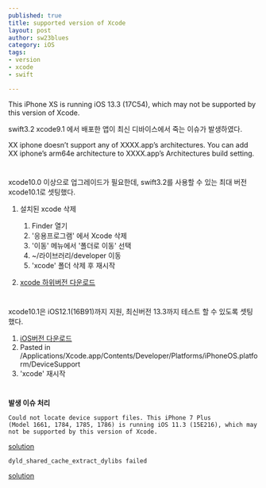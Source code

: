 ```yaml
--- 
published: true
title: supported version of Xcode
layout: post
author: sw23blues
category: iOS
tags: 
- version
- xcode
- swift

---
```



This iPhone XS is running iOS 13.3 (17C54), which may not be supported by this version of Xcode.

swift3.2 xcode9.1 에서 배포한 앱이 최신 디바이스에서 죽는 이슈가 발생하였다. 

XX iphone doesn’t support any of XXXX.app’s architectures. 
You can add XX iphone’s arm64e architecture to XXXX.app’s Architectures build setting.
#

xcode10.0 이상으로 업그레이드가 필요한데, swift3.2를 사용할 수 있는 최대 버전 xcode10.1로 셋팅했다.

1. 설치된 xcode 삭제
    1. Finder 열기
    2. '응용프로그램' 에서 Xcode 삭제
    3. '이동' 메뉴에서 '폴더로 이동' 선택 
    4. ~/라이브러리/developer 이동
    5. 'xcode' 폴더 삭제 후 재시작

2. [xcode 하위버전 다운로드](https://developer.apple.com/downloads)
#

xcode10.1은 iOS12.1(16B91)까지 지원, 최신버전 13.3까지 테스트 할 수 있도록 셋팅했다.

1. [iOS버전 다운로드](https://github.com/filsv/iPhoneOSDeviceSupport)
2. Pasted in /Applications/Xcode.app/Contents/Developer/Platforms/iPhoneOS.platform/DeviceSupport
3. 'xcode' 재시작
#

**발생 이슈 처리**

<code>Could not locate device support files. This iPhone 7 Plus (Model 1661, 1784, 1785, 1786) is running iOS 11.3 (15E216), which may not be supported by this version of Xcode.</code>

[solution](https://stackoverflow.com/questions/49720178/xcode-not-supported-for-ios-11-3-by-xcode-9-2-needed-9-3)

<code>dyld_shared_cache_extract_dylibs failed</code>

[solution](https://stackoverflow.com/questions/58971725/how-to-use-ios-13-2-3-with-xcode-10-3-dyld-shared-cache-extract-dylibs-failed)

